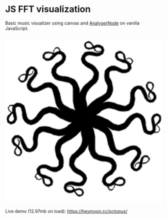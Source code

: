 # JS FFT visualization

Basic music visualizer using canvas and [AnalyserNode](https://developer.mozilla.org/docs/Web/API/AnalyserNode) on vanilla JavaScript.

![Octopus](preview.png)
---
Live demo (12.97mb on load): <https://heymoon.cc/octopus/>